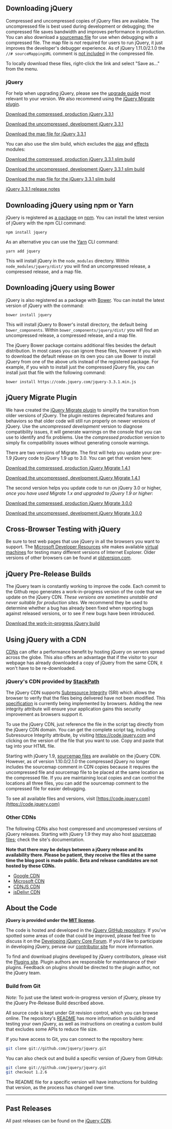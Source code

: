 <script>{
	"title": "Download jQuery",
	"customFields": [
		{ "key": "hide_title", "value": 1 }
	]
}</script>

## Downloading jQuery

Compressed and uncompressed copies of jQuery files are available. The uncompressed file is best used during development or debugging; the compressed file saves bandwidth and improves performance in production.
You can also download a [sourcemap file](https://www.html5rocks.com/en/tutorials/developertools/sourcemaps/) for use when debugging with a compressed file.
The map file is _not_ required for users to run jQuery, it just improves the developer's debugger experience.
As of jQuery 1.11.0/2.1.0 the `//# sourceMappingURL` comment is [not included](https://blog.jquery.com/2014/01/24/jquery-1-11-and-2-1-released/) in the compressed file.

To locally download these files, right-click the link and select "Save as..." from the menu.

### jQuery

For help when upgrading jQuery, please see the [upgrade guide](https://jquery.com/upgrade-guide/) most relevant to your version.
We also recommend using the [jQuery Migrate plugin](https://github.com/jquery/jquery-migrate).

<a href="https://code.jquery.com/jquery-3.3.1.min.js" download>Download the compressed, production jQuery 3.3.1</a>

<a href="https://code.jquery.com/jquery-3.3.1.js" download>Download the uncompressed, development jQuery 3.3.1</a>

<a href="https://code.jquery.com/jquery-3.3.1.min.map" download>Download the map file for jQuery 3.3.1</a>

You can also use the slim build, which excludes the [ajax](https://api.jquery.com/category/ajax/) and [effects](https://api.jquery.com/category/effects/) modules:

<a href="https://code.jquery.com/jquery-3.3.1.slim.min.js" download>Download the compressed, production jQuery 3.3.1 slim build</a>

<a href="https://code.jquery.com/jquery-3.3.1.slim.js" download>Download the uncompressed, development jQuery 3.3.1 slim build</a>

<a href="https://code.jquery.com/jquery-3.3.1.slim.min.map" download>Download the map file for the jQuery 3.3.1 slim build</a>

[jQuery 3.3.1 release notes](https://blog.jquery.com/2018/01/20/jquery-3-3-1-fixed-dependencies-in-release-tag/)

## Downloading jQuery using npm or Yarn
jQuery is registered as [a package](https://www.npmjs.com/package/jquery) on [npm](https://www.npmjs.com/). You can install the latest version of jQuery with the npm CLI command:
```
npm install jquery
```
As an alternative you can use the [Yarn](https://github.com/yarnpkg/yarn) CLI command:
```
yarn add jquery
```
This will install jQuery in the `node_modules` directory. Within `node_modules/jquery/dist/` you will find an uncompressed release, a compressed release, and a map file.

## Downloading jQuery using Bower
jQuery is also registered as a package with [Bower](https://bower.io). You can install the latest version of jQuery with the command:
```
bower install jquery
```
This will install jQuery to Bower's install directory, the default being `bower_components`. Within `bower_components/jquery/dist/` you will find an uncompressed release, a compressed release, and a map file.

The jQuery Bower package contains additional files besides the default distribution. In most cases you can ignore these files, however if you wish to download the default release on its own you can use Bower to install jQuery from one of the above urls instead of the registered package. For example, if you wish to install just the compressed jQuery file, you can install just that file with the following command:
```
bower install https://code.jquery.com/jquery-3.3.1.min.js
```

## jQuery Migrate Plugin

We have created the [jQuery Migrate plugin](https://github.com/jquery/jquery-migrate/#readme)
to simplify the transition from older versions of jQuery. The plugin restores deprecated features and behaviors so that older code will still run properly on newer versions of jQuery. Use the _uncompressed development_ version to diagnose compatibility issues, it will generate warnings on the console that you can use to identify and fix problems. Use the _compressed production_ version to simply fix compatibility issues without generating console warnings.

There are two versions of Migrate. The first will help you update your pre-1.9 jQuery code to jQuery 1.9 up to 3.0. You can get that version here:

<a href="https://code.jquery.com/jquery-migrate-1.4.1.min.js" download>Download the compressed, production jQuery Migrate 1.4.1</a>

<a href="https://code.jquery.com/jquery-migrate-1.4.1.js" download>Download the uncompressed, development jQuery Migrate 1.4.1</a>

The second version helps you update code to run on jQuery 3.0 or higher, *once you have used Migrate 1.x and upgraded to jQuery 1.9 or higher*:

<a href="https://code.jquery.com/jquery-migrate-3.0.0.min.js" download>Download the compressed, production jQuery Migrate 3.0.0</a>

<a href="https://code.jquery.com/jquery-migrate-3.0.0.js" download>Download the uncompressed, development jQuery Migrate 3.0.0</a>

## Cross-Browser Testing with jQuery

Be sure to test web pages that use jQuery in all the browsers you want to support. The [Microsoft Developer Resources](https://developer.microsoft.com/en-us/microsoft-edge/) site makes available [virtual machines](https://developer.microsoft.com/en-us/microsoft-edge/tools/vms/) for testing many different versions of Internet Explorer. Older versions of other browsers can be found at [oldversion.com](http://oldversion.com/).

## jQuery Pre-Release Builds

The jQuery team is constantly working to improve the code. Each commit to the Github repo generates a work-in-progress version of the code that we update on the jQuery CDN. _These versions are sometimes unstable and never suitable for production sites._ We recommend they be used to determine whether a bug has already been fixed when reporting bugs against released versions, or to see if new bugs have been introduced.

<a href="https://code.jquery.com/jquery-git.js" download>Download the work-in-progress jQuery build</a>

## Using jQuery with a CDN

[CDNs](https://en.wikipedia.org/wiki/Content_delivery_network) can offer a performance benefit by hosting jQuery on servers spread across the globe. This also offers an advantage that
if the visitor to your webpage has already downloaded a copy of jQuery from the same CDN, it won't have to be re-downloaded.

### jQuery's CDN provided by [StackPath](https://www.stackpath.com)

The jQuery CDN supports [Subresource Integrity](https://developer.mozilla.org/en-US/docs/Web/Security/Subresource_Integrity) (SRI) which allows the browser to verify that the files being delivered have not been modified. This [specification](https://www.w3.org/TR/SRI/) is currently being implemented by browsers. Adding the new integrity attribute will ensure your application gains this security improvement as browsers support it.

To use the jQuery CDN, just reference the file in the script tag directly from the jQuery CDN domain. You can get the complete script tag, including Subresource Integrity attribute, by visiting https://code.jquery.com and clicking on the version of the file that you want to use. Copy and paste that tag into your HTML file.

Starting with jQuery 1.9, [sourcemap files](https://blog.jquery.com/2013/01/09/jquery-1-9-rc1-and-migrate-rc1-released/#sourcemaps) are available on the jQuery CDN. However, as of version 1.10.0/2.1.0 the compressed jQuery no longer includes the sourcemap comment in CDN copies because it requires the uncompressed file and sourcemap file to be placed at the same location as the compressed file. If you are maintaining local copies and can control the locations all three files, you can add the sourcemap comment to the compressed file for easier debugging.

To see all available files and versions, visit [https://code.jquery.com](https://code.jquery.com)

### Other CDNs

The following CDNs also host compressed and uncompressed versions of jQuery releases. Starting with jQuery 1.9 they may also host [sourcemap files](https://blog.jquery.com/2013/01/09/jquery-1-9-rc1-and-migrate-rc1-released/#sourcemaps); check the site's documentation.

**Note that there may be delays between a jQuery release and its availability there. Please be patient, they receive the files at the same time the blog post is made public. Beta and release candidates are not hosted by these CDNs.**

* [Google CDN](https://developers.google.com/speed/libraries/devguide#jquery)
* [Microsoft CDN](https://www.asp.net/ajax/cdn#jQuery_Releases_on_the_CDN_0)
* [CDNJS CDN](https://cdnjs.com/libraries/jquery/)
* [jsDelivr CDN](https://www.jsdelivr.com/package/npm/jquery)

## About the Code

**jQuery is provided under the <a href="https://jquery.org/license/">MIT license</a>.**

The code is hosted and developed in the [jQuery GitHub repository](https://github.com/jquery/jquery). If you've spotted some areas of code that could be improved, please feel free to discuss it on the [Developing jQuery Core Forum](https://forum.jquery.com/developing-jquery-core). If you'd like to participate in developing jQuery, peruse our [contributor site](https://contribute.jquery.org) for more information.

To find and download plugins developed by jQuery contributors, please visit the <a href="https://plugins.jquery.com/">Plugins site</a>. Plugin authors are responsible for maintenance of their plugins. Feedback on plugins should be directed to the plugin author, not the jQuery team.

### Build from Git

*Note:* To just use the latest work-in-progress version of jQuery, please try the jQuery Pre-Release Build described above.

All source code is kept under Git revision control, which you can browse online. The repository's <a href="https://github.com/jquery/jquery/blob/master/README.md">README</a> has more information on building and testing your own jQuery, as well as instructions on creating a custom build that excludes some APIs to reduce file size.

If you have access to Git, you can connect to the repository here:

``` bash
git clone git://github.com/jquery/jquery.git
```

You can also check out and build a specific version of jQuery from GitHub:

``` bash
git clone git://github.com/jquery/jquery.git
git checkout 1.2.6
```

The README file for a specific version will have instructions for building that version, as the process has changed over time.

***

## Past Releases

All past releases can be found on the [jQuery CDN](https://code.jquery.com).

